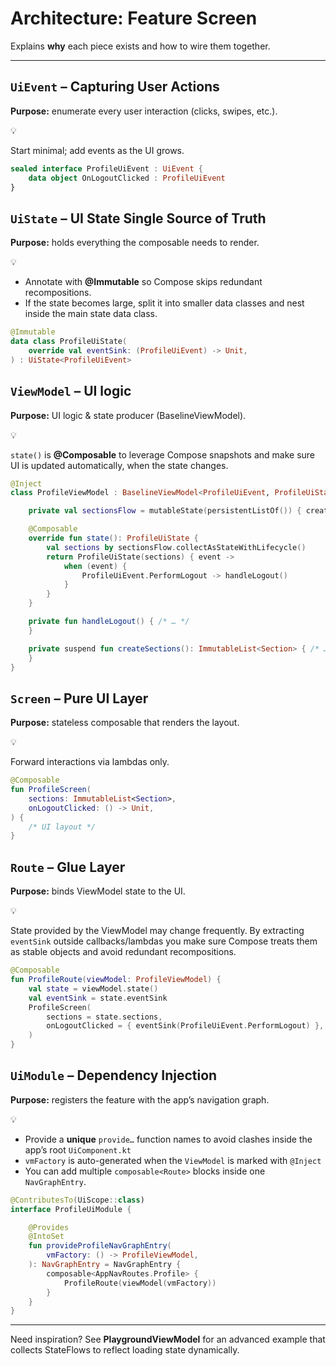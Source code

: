 # Architecture: Feature Screen

Explains **why** each piece exists and how to wire them together.

---

## `UiEvent` – Capturing User Actions

**Purpose:** enumerate every user interaction (clicks, swipes, etc.).

<aside>
💡

Start minimal; add events as the UI grows.

</aside>

```kotlin
sealed interface ProfileUiEvent : UiEvent {
    data object OnLogoutClicked : ProfileUiEvent
}
```

## **`UiState` – UI State Single Source of Truth**

**Purpose:** holds everything the composable needs to render.

<aside>
💡

- Annotate with **@Immutable** so Compose skips redundant recompositions.
- If the state becomes large, split it into smaller data classes and nest inside the main state data class.

</aside>

```kotlin
@Immutable
data class ProfileUiState(
    override val eventSink: (ProfileUiEvent) -> Unit,
) : UiState<ProfileUiEvent>
```

## **`ViewModel` – UI logic**

**Purpose:** UI logic & state producer (BaselineViewModel).

<aside>
💡

`state()` is **@Composable** to leverage Compose snapshots and make sure UI is updated automatically, when the state
changes.

</aside>

```kotlin
@Inject
class ProfileViewModel : BaselineViewModel<ProfileUiEvent, ProfileUiState>() {

    private val sectionsFlow = mutableState(persistentListOf()) { createSections() }

    @Composable
    override fun state(): ProfileUiState {
        val sections by sectionsFlow.collectAsStateWithLifecycle()
        return ProfileUiState(sections) { event ->
            when (event) {
                ProfileUiEvent.PerformLogout -> handleLogout()
            }
        }
    }

    private fun handleLogout() { /* … */
    }

    private suspend fun createSections(): ImmutableList<Section> { /* … */
    }
}
```

## **`Screen` – Pure UI Layer**

**Purpose:** stateless composable that renders the layout.

<aside>
💡

Forward interactions via lambdas only.

</aside>

```kotlin
@Composable
fun ProfileScreen(
    sections: ImmutableList<Section>,
    onLogoutClicked: () -> Unit,
) {
    /* UI layout */
}
```

## **`Route` – Glue Layer**

**Purpose:** binds ViewModel state to the UI.

<aside>
💡

State provided by the ViewModel may change frequently. By extracting `eventSink` outside callbacks/lambdas you make sure
Compose treats them as stable objects and avoid redundant recompositions.

</aside>

```kotlin
@Composable
fun ProfileRoute(viewModel: ProfileViewModel) {
    val state = viewModel.state()
    val eventSink = state.eventSink
    ProfileScreen(
        sections = state.sections,
        onLogoutClicked = { eventSink(ProfileUiEvent.PerformLogout) },
    )
}
```

## **`UiModule` – Dependency Injection**

**Purpose:** registers the feature with the app’s navigation graph.

<aside>
💡

- Provide a **unique** `provide…` function names to avoid clashes inside the app’s root `UiComponent.kt`
- `vmFactory` is auto-generated when the `ViewModel` is marked with `@Inject`
- You can add multiple `composable<Route>` blocks inside one `NavGraphEntry`.

</aside>

```kotlin
@ContributesTo(UiScope::class)
interface ProfileUiModule {

    @Provides
    @IntoSet
    fun provideProfileNavGraphEntry(
        vmFactory: () -> ProfileViewModel,
    ): NavGraphEntry = NavGraphEntry {
        composable<AppNavRoutes.Profile> {
            ProfileRoute(viewModel(vmFactory))
        }
    }
}
```

---

Need inspiration? See **PlaygroundViewModel** for an advanced example that collects StateFlows to reflect loading state
dynamically.
